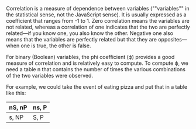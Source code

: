 Correlation is a measure of dependence between variables (""variables"" in the statistical sense, not the JavaScript sense). 
It is usually expressed as a coefficient that ranges from -1 to 1. 
Zero correlation means the variables are not related, 
whereas a correlation of one indicates that the two are perfectly related—if you know one, you also know the other. 
Negative one also means that the variables are perfectly related but that they are opposites—when one is true, the other is false.

For binary (Boolean) variables, the phi coefficient (ϕ) provides a good measure of correlation and is relatively easy to compute.
To compute ϕ, we need a table n that contains the number of times the various combinations of the two variables were observed.

For example, we could take the event of eating pizza and put that in a table like this:

| nS, nP  | ns, P  |
|---------|--------|
| s, NP   | S, P   |
